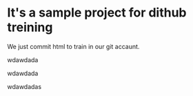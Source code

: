 # It's a sample project for dithub treining


We just commit html to train in our git accaunt.

wdawdada

wdawdada

wdawdadas